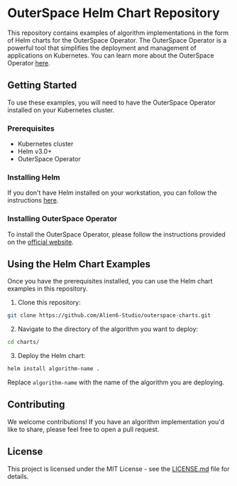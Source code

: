 # OuterSpace Helm Chart Repository

This repository contains examples of algorithm implementations in the form of Helm charts for the OuterSpace Operator. The OuterSpace Operator is a powerful tool that simplifies the deployment and management of applications on Kubernetes. You can learn more about the OuterSpace Operator [here](https://operator.outerspace.sh).

## Getting Started

To use these examples, you will need to have the OuterSpace Operator installed on your Kubernetes cluster.

### Prerequisites

- Kubernetes cluster
- Helm v3.0+
- OuterSpace Operator

### Installing Helm

If you don't have Helm installed on your workstation, you can follow the instructions [here](https://helm.sh/docs/intro/install/).

### Installing OuterSpace Operator

To install the OuterSpace Operator, please follow the instructions provided on the [official website](https://operator.outerspace.sh).

## Using the Helm Chart Examples

Once you have the prerequisites installed, you can use the Helm chart examples in this repository.

1. Clone this repository:

```bash
git clone https://github.com/Alien6-Studio/outerspace-charts.git
```

2. Navigate to the directory of the algorithm you want to deploy:

```bash
cd charts/
```

3. Deploy the Helm chart:

```bash
helm install algorithm-name .
```

Replace `algorithm-name` with the name of the algorithm you are deploying.

## Contributing

We welcome contributions! If you have an algorithm implementation you'd like to share, please feel free to open a pull request.

## License

This project is licensed under the MIT License - see the [LICENSE.md](LICENSE.md) file for details.

